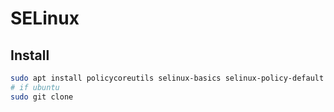 # SELinux

## Install
```sh
sudo apt install policycoreutils selinux-basics selinux-policy-default auditd
# if ubuntu
sudo git clone
```